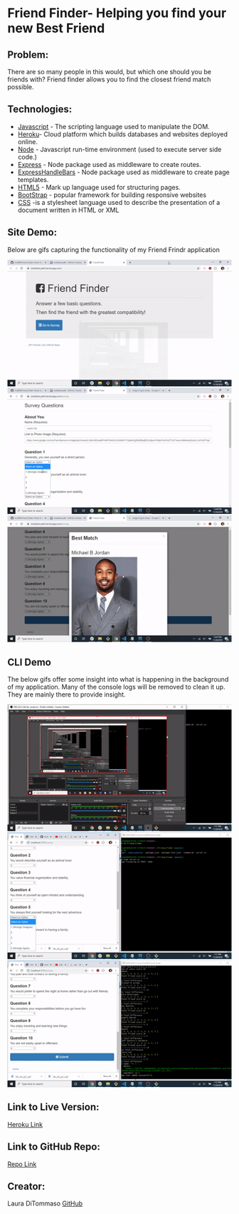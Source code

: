# Friend Finder- Helping you find your new Best Friend

## Problem:
There are so many people in this would, but which one should you be friends with? Friend finder allows you to find the closest friend match possible.

## Technologies: 
* [Javascript](https://www.javascript.com/) - The scripting language used to manipulate the DOM. 
* [Heroku](https://www.heroku.com/)- Cloud platform which builds databases and websites deployed online. 
* [Node](https://nodejs.org/en) - Javascript run-time environment (used to execute server side code.)
* [Express](https://www.npmjs.com/package/express) - Node package used as middleware to create routes.
* [ExpressHandleBars](https://www.npmjs.com/package/handlebars) - Node package used as middleware to create page templates. 
* [HTML5](https://developer.mozilla.org/en-US/docs/Web/Guide/HTML/HTML5) - Mark up language used for structuring pages. 
* [BootStrap](https://getbootstrap.com/) - popular framework for building responsive websites
* [CSS](https://developer.mozilla.org/en-US/docs/Web/CSS) -is a stylesheet language used to describe the presentation of a document written in HTML or XML


## Site Demo: 
Below are gifs capturing the functionality of my Friend Frindr application
 
![Gif](./images/life_site_gif_1.gif) 
![Gif](./images/life_site_gif_2.gif)
![Gif](./images/life_site_gif_3.gif)

## CLI Demo
The below gifs offer some insight into what is happening in the background of my application. Many of the console logs will be removed to clean it up. They are mainly there to provide insight. 
 
![Gif](./images/cli_demo_gif_1.gif)
![Gif](./images/cli_demo_gif_2.gif)
![Gif](./images/cli_demo_gif_3.gif)

## Link to Live Version: 
[Heroku Link](https://stubbled-path.herokuapp.com/)
## Link to GitHub Repo:
[Repo Link](https://github.com/lmd808/friend_finder)


## Creator: 

Laura DiTommaso [GitHub](https://github.com/lmd808)
